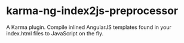 karma-ng-index2js-preprocessor
==============================

A Karma plugin. Compile inlined AngularJS templates found in your index.html files to JavaScript on the fly.
